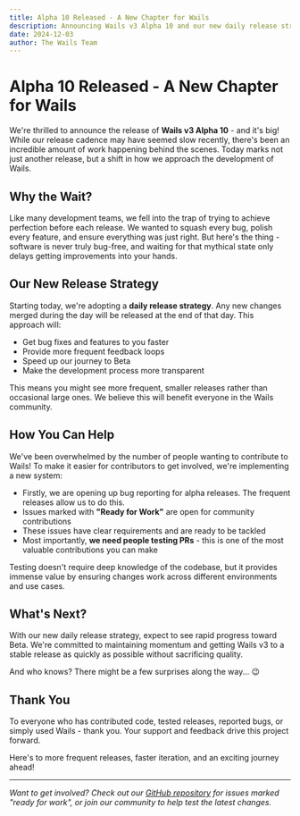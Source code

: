 ```yaml
---
title: Alpha 10 Released - A New Chapter for Wails
description: Announcing Wails v3 Alpha 10 and our new daily release strategy
date: 2024-12-03
author: The Wails Team
---
```


# Alpha 10 Released - A New Chapter for Wails

We're thrilled to announce the release of **Wails v3 Alpha 10** - and it's big! While our release cadence may have seemed slow recently, there's been an incredible amount of work happening behind the scenes. Today marks not just another release, but a shift in how we approach the development of Wails.

## Why the Wait?

Like many development teams, we fell into the trap of trying to achieve perfection before each release. We wanted to squash every bug, polish every feature, and ensure everything was just right. But here's the thing - software is never truly bug-free, and waiting for that mythical state only delays getting improvements into your hands.

## Our New Release Strategy

Starting today, we're adopting a **daily release strategy**. Any new changes merged during the day will be released at the end of that day. This approach will:

- Get bug fixes and features to you faster
- Provide more frequent feedback loops
- Speed up our journey to Beta
- Make the development process more transparent

This means you might see more frequent, smaller releases rather than occasional large ones. We believe this will benefit everyone in the Wails community.

## How You Can Help

We've been overwhelmed by the number of people wanting to contribute to Wails! To make it easier for contributors to get involved, we're implementing a new system:

- Firstly, we are opening up bug reporting for alpha releases. The frequent releases allow us to do this.
- Issues marked with **"Ready for Work"** are open for community contributions
- These issues have clear requirements and are ready to be tackled
- Most importantly, **we need people testing PRs** - this is one of the most valuable contributions you can make

Testing doesn't require deep knowledge of the codebase, but it provides immense value by ensuring changes work across different environments and use cases.

## What's Next?

With our new daily release strategy, expect to see rapid progress toward Beta. We're committed to maintaining momentum and getting Wails v3 to a stable release as quickly as possible without sacrificing quality.

And who knows? There might be a few surprises along the way... 😉

## Thank You

To everyone who has contributed code, tested releases, reported bugs, or simply used Wails - thank you. Your support and feedback drive this project forward.

Here's to more frequent releases, faster iteration, and an exciting journey ahead!

---

*Want to get involved? Check out our [GitHub repository](https://github.com/wailsapp/wails) for issues marked "ready for work", or join our community to help test the latest changes.*